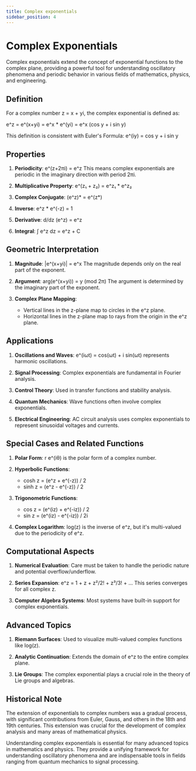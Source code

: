 ```yaml
---
title: Complex exponentials
sidebar_position: 4
---
```

# Complex Exponentials

Complex exponentials extend the concept of exponential functions to the complex plane, providing a powerful tool for understanding oscillatory phenomena and periodic behavior in various fields of mathematics, physics, and engineering.

## Definition

For a complex number z = x + yi, the complex exponential is defined as:

e^z = e^(x+yi) = e^x * e^(yi) = e^x (cos y + i sin y)

This definition is consistent with Euler's Formula: e^(iy) = cos y + i sin y

## Properties

1. **Periodicity**: e^(z+2πi) = e^z
   This means complex exponentials are periodic in the imaginary direction with period 2πi.

2. **Multiplicative Property**: e^(z₁ + z₂) = e^z₁ * e^z₂

3. **Complex Conjugate**: (e^z)* = e^(z*)

4. **Inverse**: e^z * e^(-z) = 1

5. **Derivative**: d/dz (e^z) = e^z

6. **Integral**: ∫ e^z dz = e^z + C

## Geometric Interpretation

1. **Magnitude**: |e^(x+yi)| = e^x
   The magnitude depends only on the real part of the exponent.

2. **Argument**: arg(e^(x+yi)) = y (mod 2π)
   The argument is determined by the imaginary part of the exponent.

3. **Complex Plane Mapping**:
    - Vertical lines in the z-plane map to circles in the e^z plane.
    - Horizontal lines in the z-plane map to rays from the origin in the e^z plane.

## Applications

1. **Oscillations and Waves**:
   e^(iωt) = cos(ωt) + i sin(ωt) represents harmonic oscillations.

2. **Signal Processing**:
   Complex exponentials are fundamental in Fourier analysis.

3. **Control Theory**:
   Used in transfer functions and stability analysis.

4. **Quantum Mechanics**:
   Wave functions often involve complex exponentials.

5. **Electrical Engineering**:
   AC circuit analysis uses complex exponentials to represent sinusoidal voltages and currents.

## Special Cases and Related Functions

1. **Polar Form**: r e^(iθ) is the polar form of a complex number.

2. **Hyperbolic Functions**:
    - cosh z = (e^z + e^(-z)) / 2
    - sinh z = (e^z - e^(-z)) / 2

3. **Trigonometric Functions**:
    - cos z = (e^(iz) + e^(-iz)) / 2
    - sin z = (e^(iz) - e^(-iz)) / 2i

4. **Complex Logarithm**:
   log(z) is the inverse of e^z, but it's multi-valued due to the periodicity of e^z.

## Computational Aspects

1. **Numerical Evaluation**:
   Care must be taken to handle the periodic nature and potential overflow/underflow.

2. **Series Expansion**:
   e^z = 1 + z + z²/2! + z³/3! + ...
   This series converges for all complex z.

3. **Computer Algebra Systems**:
   Most systems have built-in support for complex exponentials.

## Advanced Topics

1. **Riemann Surfaces**:
   Used to visualize multi-valued complex functions like log(z).

2. **Analytic Continuation**:
   Extends the domain of e^z to the entire complex plane.

3. **Lie Groups**:
   The complex exponential plays a crucial role in the theory of Lie groups and algebras.

## Historical Note

The extension of exponentials to complex numbers was a gradual process, with significant contributions from Euler, Gauss, and others in the 18th and 19th centuries. This extension was crucial for the development of complex analysis and many areas of mathematical physics.

Understanding complex exponentials is essential for many advanced topics in mathematics and physics. They provide a unifying framework for understanding oscillatory phenomena and are indispensable tools in fields ranging from quantum mechanics to signal processing.